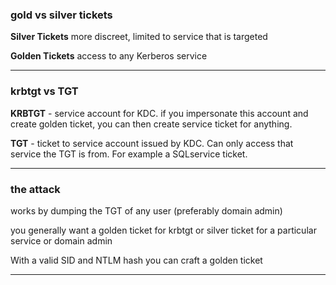 ### gold vs silver tickets

**Silver Tickets**
more discreet, limited to service that is targeted

**Golden Tickets**
access to any Kerberos service

---

### krbtgt vs TGT

**KRBTGT** - service account for KDC. if you impersonate this account and create golden ticket, you can then create service ticket for anything.

**TGT** - ticket to service account issued by KDC. Can only access that service the TGT  is from. For example a SQLservice ticket.


---

### the attack

works by dumping the TGT of any user (preferably domain admin)

you generally want a golden ticket for krbtgt or
silver ticket for a particular service or domain admin

With a valid SID and NTLM hash you can craft a golden ticket

---

